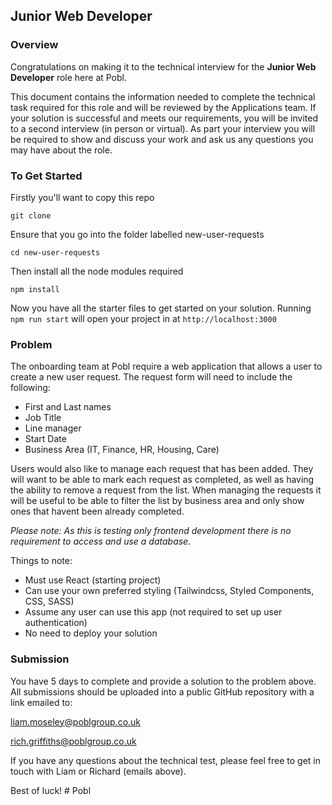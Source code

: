
## Junior Web Developer 

### Overview
Congratulations on making it to the technical interview for the **Junior Web Developer** role here at Pobl. 

This document contains the information needed to complete the technical task required for this role and will be reviewed by the Applications team. If your solution is successful and meets our requirements, you will be invited to a second interview (in person or virtual). As part your interview you will be required to show and discuss your work and ask us any questions you may have about the role.

### To Get Started
Firstly you'll want to copy this repo

`git clone`

Ensure that you go into the folder labelled new-user-requests 

`cd new-user-requests`

Then install all the node modules required

`npm install`

Now you have all the starter files to get started on your solution. Running `npm run start` will open your project in at `http://localhost:3000`

### Problem
The onboarding team at Pobl require a web application that allows a user to create a new user request. The request form will need to include the following:
* First and Last names
* Job Title
* Line manager
* Start Date
* Business Area (IT, Finance, HR, Housing, Care) 

Users would also like to manage each request that has been added. They will want to be able to mark each request as completed, as well as having the ability to remove a request from the list. When managing the requests it will be useful to be able to filter the list by business area and only show ones that havent been already completed.

*Please note: As this is testing only frontend development there is no requirement to access and use a database.*

Things to note:
*	Must use React (starting project)
*	Can use your own preferred styling (Tailwindcss, Styled Components, CSS, SASS) 
*	Assume any user can use this app (not required to set up user authentication)
*	No need to deploy your solution

### Submission
You have 5 days to complete and provide a solution to the problem above. All submissions should be uploaded into a public GitHub repository with a link emailed to:

liam.moseley@poblgroup.co.uk

rich.griffiths@poblgroup.co.uk

If you have any questions about the technical test, please feel free to get in touch with Liam or Richard (emails above).

Best of luck! 
#   P o b l 
 
 
